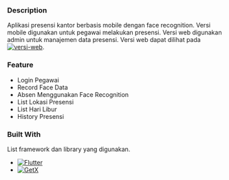 ### Description

Aplikasi presensi kantor berbasis mobile dengan face recognition. Versi mobile digunakan untuk pegawai melakukan presensi. Versi web digunakan admin untuk manajemen data presensi. Versi web dapat dilihat pada [![versi-web]][versi-web-url].

### Feature

- Login Pegawai
- Record Face Data
- Absen Menggunakan Face Recognition
- List Lokasi Presensi
- List Hari Libur
- History Presensi

### Built With

List framework dan library yang digunakan.

- [![Flutter][Flutter.dev]][Flutter-url]
- [![GetX][GetX]][GetX-url]

<!-- MARKDOWN LINKS & IMAGES -->
<!-- https://www.markdownguide.org/basic-syntax/#reference-style-links -->

[Flutter.dev]: https://img.shields.io/badge/Flutter-25A0F7?style=for-the-badge&logo=flutter&logoColor=white
[Flutter-url]: https://flutter.dev/
[GetX]: https://img.shields.io/badge/GetX-962EFF?style=for-the-badge&logo=getx&logoColor=white
[GetX-url]: https://pub.dev/packages/get
[versi-web]: https://img.shields.io/badge/versi-web-blue
[versi-web-url]: https://github.com/spacdust/aplikasi-presensi-kantor-web
